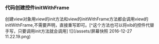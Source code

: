 ### 代码创建控件initWithFrame
创建view对象用view的init方法和view的initWithFrame方法都会调用view的initWithFrame,不需要声明，直接重写即可。[^这个方法也可以将xib的控件代替手写，只要调用init方法就会调用]
![](/assets/屏幕快照 2016-12-27 11.22.19.png)